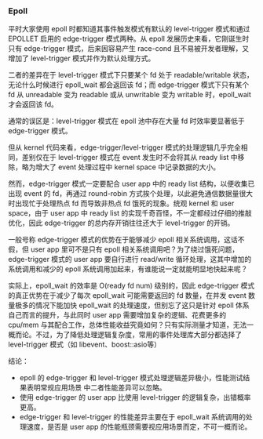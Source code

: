 ### Epoll

平时大家使用 epoll 时都知道其事件触发模式有默认的 level-trigger 模式和通过 EPOLLET 启用的 edge-trigger 模式两种。从 epoll 发展历史来看，它刚诞生时只有 edge-trigger 模式，后来因容易产生 race-cond 且不易被开发者理解，又增加了 level-trigger 模式并作为默认处理方式。

二者的差异在于 level-trigger 模式下只要某个 fd 处于 readable/writable 状态，无论什么时候进行 epoll_wait 都会返回该 fd；而 edge-trigger 模式下只有某个 fd 从 unreadable 变为 readable 或从 unwritable 变为 writable 时，epoll_wait 才会返回该 fd。

通常的误区是：level-trigger 模式在 epoll 池中存在大量 fd 时效率要显著低于 edge-trigger 模式。

但从 kernel 代码来看，edge-trigger/level-trigger 模式的处理逻辑几乎完全相同，差别仅在于 level-trigger 模式在 event 发生时不会将其从 ready list 中移除，略为增大了 event 处理过程中 kernel space 中记录数据的大小。

然而，edge-trigger 模式一定要配合 user app 中的 ready list 结构，以便收集已出现 event 的 fd，再通过 round-robin 方式挨个处理，以此避免通信数据量很大时出现忙于处理热点 fd 而导致非热点 fd 饿死的现象。统观 kernel 和 user space，由于 user app 中 ready list 的实现千奇百怪，不一定都经过仔细的推敲优化，因此 edge-trigger 的总内存开销往往还大于 level-trigger 的开销。

一般号称 edge-trigger 模式的优势在于能够减少 epoll 相关系统调用，这话不假，但 user app 里可不是只有 epoll 相关系统调用吧？为了绕过饿死问题，edge-trigger 模式的 user app 要自行进行 read/write 循环处理，这其中增加的系统调用和减少的 epoll 系统调用加起来，有谁能说一定就能明显地快起来呢？

实际上，epoll_wait 的效率是 O(ready fd num) 级别的，因此 edge-trigger 模式的真正优势在于减少了每次 epoll_wait 可能需要返回的 fd 数量，在并发 event 数量极多的情况下能加快 epoll_wait 的处理速度，但别忘了这只是针对 epoll 体系自己而言的提升，与此同时 user app 需要增加复杂的逻辑、花费更多的 cpu/mem 与其配合工作，总体性能收益究竟如何？只有实际测量才知道，无法一概而论。不过，为了降低处理逻辑复杂度，常用的事件处理库大部分都选择了 level-trigger 模式（如 libevent、boost::asio等）

结论：
* epoll 的 edge-trigger 和 level-trigger 模式处理逻辑差异极小，性能测试结果表明常规应用场景 中二者性能差异可以忽略。
* 使用 edge-trigger 的 user app 比使用 level-trigger 的逻辑复杂，出错概率更高。
* edge-trigger 和 level-trigger 的性能差异主要在于 epoll_wait 系统调用的处理速度，是否是 user app 的性能瓶颈需要视应用场景而定，不可一概而论。